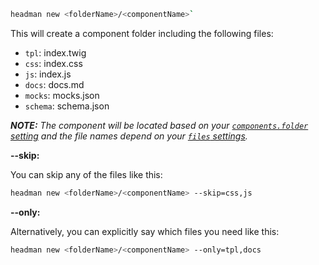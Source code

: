 ```bash
headman new <folderName>/<componentName>`
```

This will create a component folder including the following files:

- `tpl`: index.twig
- `css`: index.css
- `js`: index.js
- `docs`: docs.md
- `mocks`: mocks.json
- `schema`: schema.json

_**NOTE:** The component will be located based on your [`components.folder` setting](/configuration/options#components) and the file names depend on your [`files` settings](/configuration/options#files)._

**--skip:**

You can skip any of the files like this:

```bash
headman new <folderName>/<componentName> --skip=css,js
```

**--only:**

Alternatively, you can explicitly say which files you need like this:

```bash
headman new <folderName>/<componentName> --only=tpl,docs
```
